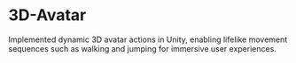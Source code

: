# 3D-Avatar
Implemented dynamic 3D avatar actions in Unity, enabling lifelike movement sequences such as walking and jumping for immersive user experiences.
